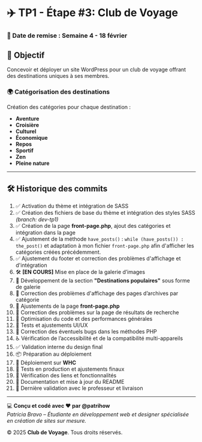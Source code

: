 # ✈️ TP1 - Étape #3: Club de Voyage

### 📅 Date de remise : Semaine 4 - 18 février

## 🎯 Objectif  
Concevoir et déployer un site WordPress pour un club de voyage offrant des destinations uniques à ses membres.

### 🌍 **Catégorisation des destinations**  
Création des catégories pour chaque destination :  
- **Aventure**  
- **Croisière**  
- **Culturel**  
- **Économique**  
- **Repos**  
- **Sportif**  
- **Zen**  
- **Pleine nature**  

---

## 🛠 **Historique des commits**  

1. ✅ Activation du thème et intégration de SASS  
2. ✅ Création des fichiers de base du thème et intégration des styles SASS *(branch: dev-tp1)*  
3. ✅ Création de la page **front-page.php**, ajout des catégories et intégration dans la page  
4. ✅ Ajustement de la méthode `have_posts()` : `while (have_posts()) : the_post()` et adaptation à mon fichier `front-page.php` afin d'afficher les catégories créées précédemment.
5. ✅ Ajustement du footer et correction des problèmes d'affichage et d'intégration  
6. 🛠 **[EN COURS]** Mise en place de la galerie d’images  
7. 🔄 Développement de la section **"Destinations populaires"** sous forme de galerie  
8. 🔄 Correction des problèmes d'affichage des pages d’archives par catégorie  
9. 🔄 Ajustements de la page **front-page.php**  
10. 🔄 Correction des problèmes sur la page de résultats de recherche  
11. 🚀 Optimisation du code et des performances générales  
12. 🎨 Tests et ajustements UI/UX  
13. 🐛 Correction des éventuels bugs dans les méthodes PHP  
14. ♿ Vérification de l’accessibilité et de la compatibilité multi-appareils  
15. ✅ Validation interne du design final  
16. 📦 Préparation au déploiement  
17. 🚀 Déploiement sur **WHC**  
18. 🔄 Tests en production et ajustements finaux  
19. 🔗 Vérification des liens et fonctionnalités  
20. 📝 Documentation et mise à jour du README  
21. 🎉 Dernière validation avec le professeur et livraison  

---

💻 **Conçu et codé avec ❤️ par @patrihow**  
*Patricia Bravo – Étudiante en développement web et designer spécialisée en création de sites sur mesure.*  

© 2025 **Club de Voyage**. Tous droits réservés.
